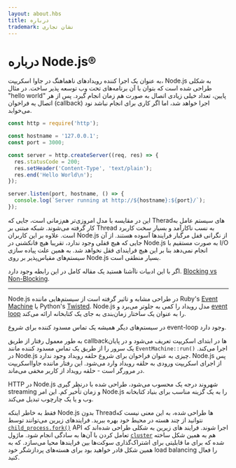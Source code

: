 ```yaml
---
layout: about.hbs
title: درباره
trademark: نشان تجاری
---
```


# درباره Node.js&reg;

به عنوان یک اجرا کننده رویدادهای ناهماهنگ در جاوا اسکریپت، Node.js به شکلی طراحی شده است که بتوان با آن برنامه‌های تحت وب توسعه پذیر ساخت. در مثال "hello world" پایین، تعداد خیلی زیادی اتصال به صورت هم زمان انجام گیرد.
پس از هر اتصال یه فراخوان (callback) اجرا خواهد شد، اما اگر کاری برای انجام نباشد نود می‌خوابد.

```javascript
const http = require('http');

const hostname = '127.0.0.1';
const port = 3000;

const server = http.createServer((req, res) => {
  res.statusCode = 200;
  res.setHeader('Content-Type', 'text/plain');
  res.end('Hello World\n');
});

server.listen(port, hostname, () => {
  console.log(`Server running at http://${hostname}:${port}/`);
});
```

این در مقایسه با مدل امروزی‌تر هم‌زمانی است، جایی که Theradهای سیستم عامل به کار گرفته می‌شوند.
شبکه مبتنی بر Thread به نسب ناکارآمد و بسیار سخت کاربرد است.
علاوه بر این کاربران Node.js از نگرانی قفل مرگبار فرایند‌ها آسوده هستند.
از آن جایی که هیچ قفلی وجود ندارد، تقریبا هیچ فانکشنی در Node.js به صورت مستقیم با I/O انجام نمی‌دهد بنا بر این هیچ فرایند‌ای فقل نخواهد شد. به همین علت پیاده سازی سیستم‌های مقیاس‌پذیر بر روی Node.js بسیار منطقی است.

اگر با این ادبیات ناآشنا هستید یک مقاله کامل در این رابطه وجود دارد.
[Blocking vs Non-Blocking][].

---

Node.js در طراحی مشابه و تاثیر گرفته است از سیستم‌هایی ماننده  Ruby's
[Event Machine][] یا Python's [Twisted][].
Node.js مدل رویداد را کمی به جلوتر می‌برد و  [event loop][] را به عنوان یک ساختار زمان‌بندی به جای یک کتابخانه ارائه می‌کند.

در سیستم‌های دیگر همیشه یک تماس مسدود کننده برای شروع  event-loop وجود دارد.

به طور معمول رفتار از طریق callbackها در ابتدای اسکریپت تعریف می‌شود
و در پایان یک سرور را از طریق یک تماس مسدود کننده مانند
`EventMachine::run()` اجرا می‌کند.
 در Node.js چیزی به عنوان فراخوان برای شروع حلقه رویداد وجود ندارد. Node.js پس از اجرای اسکریپت ورودی به حلقه رویداد وارد می‌شود. این رفتار ماننده جاوااسکریپت در مرورگر است - حلقه رویداد از کاربر مخفی می‌ماند.

HTTP در Node.js شهروند درجه یک محسوب می‌شود، طراحی شده با درنظر گیری streaming و زمان تأخیر کم. این امر Node.js را به یک گزینه مناسب برای بنیاد کتابخانه وب و یا یک چارچوب تبدیل می‌کند.

فقط به خاطر اینکه Node.js بدون Threadها طراحی شده، به این معنی نیست که نتوانید از چند هسته در محیط خود بهره ببرید. فرایند‌های زیرین می‌توانند توسط ‌[`child_process.fork()`][] API  اجرا شوند. فرایند های زیرین   به شکلی طراحی شده‌اند که تعامل کردن با آن‌ها به سادگی انجام شود.
ماژول [`cluster`][] هم به همین شکل ساخته شده که برای ما قابلیتی برای اشتراک‌گذاری سوکت‌ها بین فرایند‌ها محیا می‌سازد. که به همین شکل قادر خواهید بود برای هسته‌های پردازشگر خود load balancing را فعال کنید.

[Blocking vs Non-Blocking]: /en/docs/guides/blocking-vs-non-blocking/
[`child_process.fork()`]: https://nodejs.org/api/child_process.html#child_process_child_process_fork_modulepath_args_options
[`cluster`]: https://nodejs.org/api/cluster.html
[event loop]: /en/docs/guides/event-loop-timers-and-nexttick/
[Event Machine]: https://github.com/eventmachine/eventmachine
[Twisted]: https://twistedmatrix.com/trac/
